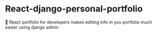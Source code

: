 # React-django-personal-portfolio
🥳 React portfolio for developers makes editing info in you portfolio much easier using django admin
